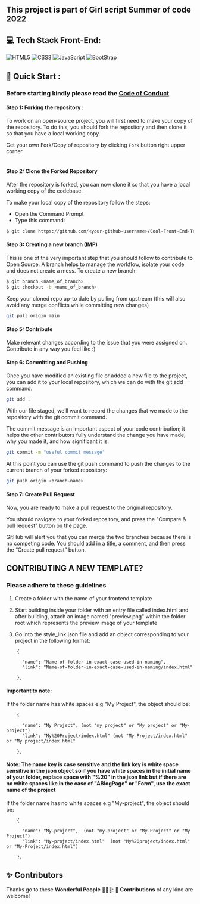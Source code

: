 ## This project is part of Girl script Summer of code 2022

## 💻 Tech Stack Front-End:

<img alt="HTML5" src="https://img.shields.io/badge/html5%20-%23E34F26.svg?&style=for-the-badge&logo=html5&logoColor=white"/> <img alt="CSS3" src="https://img.shields.io/badge/css3%20-%231572B6.svg?&style=for-the-badge&logo=css3&logoColor=white"/> <img alt="JavaScript" src="https://img.shields.io/badge/javascript%20-%23323330.svg?&style=for-the-badge&logo=javascript&logoColor=%23F7DF1E"/>
<img alt="BootStrap" src="https://img.shields.io/badge/Bootstrap-563D7C?style=for-the-badge&logo=bootstrap&logoColor=white"/>

## 🚀 Quick Start :

### Before starting kindly please read the [Code of Conduct](/CODE_OF_CONDUCT.md)

#### Step 1: Forking the repository :

To work on an open-source project, you will first need to make your copy of the repository. To do this, you should fork the repository and then clone it so that you have a local working copy.

Get your own Fork/Copy of repository by clicking `Fork` button right upper corner.<br><br>

#### Step 2: Clone the Forked Repository

After the repository is forked, you can now clone it so that you have a local working copy of the codebase.

To make your local copy of the repository follow the steps:

- Open the Command Prompt
- Type this command:

```bash
$ git clone https://github.com/<your-github-username>/Cool-Front-End-Templates
```

#### Step 3: Creating a new branch (IMP)

This is one of the very important step that you should follow to contribute to Open Source. A branch helps to manage the workflow, isolate your code and does not create a mess. To create a new branch:

```bash
$ git branch <name_of_branch>
$ git checkout -b <name_of_branch>
```

Keep your cloned repo up-to date by pulling from upstream (this will also avoid any merge conflicts while committing new changes)

```bash
git pull origin main
```

#### Step 5: Contribute

Make relevant changes according to the issue that you were assigned on. Contribute in any way you feel like :)

#### Step 6: Committing and Pushing

Once you have modified an existing file or added a new file to the project, you can add it to your local repository, which we can do with the git add command.

```bash
git add .
```

With our file staged, we’ll want to record the changes that we made to the repository with the git commit command.

The commit message is an important aspect of your code contribution; it helps the other contributors fully understand the change you have made, why you made it, and how significant it is.

```bash
git commit -m "useful commit message"
```

At this point you can use the git push command to push the changes to the current branch of your forked repository:

```bash
git push origin <branch-name>
```

#### Step 7: Create Pull Request

Now, you are ready to make a pull request to the original repository.

You should navigate to your forked repository, and press the "Compare & pull request" button on the page.

GitHub will alert you that you can merge the two branches because there is no competing code. You should add in a title, a comment, and then press the “Create pull request” button.

## CONTRIBUTING A NEW TEMPLATE?
### Please adhere to these guidelines 

1. Create a folder with the name of your frontend template 

2. Start building inside your folder with an entry file called index.html and after building, attach an image named "preview.png" within the folder root which represents the preview image of your template

3. Go into the style_link.json file and add an object corresponding to your project in the following format:
```
    {
  
      "name": "Name-of-folder-in-exact-case-used-in-naming",
      "link": "Name-of-folder-in-exact-case-used-in-naming/index.html"
  
    },

```
#### Important to note:  
If the folder name has white spaces e.g "My  Project", the object should be:

```
    {
  
      "name": "My Project", (not "my project" or "My project" or "My-project")
      "link": "My%20Project/index.html" (not "My Project/index.html" or "My project/index.html"
  
    },

```
#### Note: The name key is case sensitive and the link key is white space sensitive in the json object so if you have white spaces in the initial name of your folder, replace space with "%20" in the json link but if there are no white spaces like in the case of "ABlogPage" or "Form", use the exact name of the project

If the folder name has no white spaces e.g "My-project", the object should be:

```
    {
  
      "name": "My-project",  (not "my-project" or "My-Project" or "My Project")
      "link": "My-project/index.html"  (not "My%20project/index.html" or "My-Project/index.html")
  
    },

```
 
## ✨ Contributors

Thanks go to these **Wonderful People** 👨🏻‍💻: 🚀 **Contributions** of any kind are welcome!
